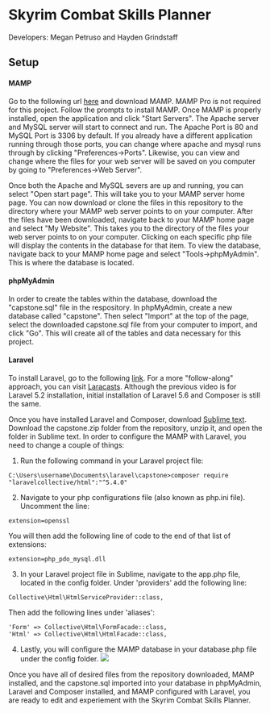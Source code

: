 # Skyrim Combat Skills Planner
Developers: Megan Petruso and Hayden Grindstaff


## Setup
#### MAMP
Go to the following url [here](https://www.mamp.info/en/) and download MAMP. MAMP Pro is not required for this project. Follow the prompts to install MAMP. Once MAMP is properly installed, open the application and click "Start Servers". The Apache server and MySQL server will start to connect and run. The Apache Port is 80 and MySQL Port is 3306 by default. If you already have a different application running through those ports, you can change where apache and mysql runs through by clicking "Preferences->Ports". Likewise, you can view and change where the files for your web server will be saved on you computer by going to "Preferences->Web Server".

Once both the Apache and MySQL severs are up and running, you can select "Open start page". This will take you to your MAMP server home page. You can now download or clone the files in this repository to the directory where your MAMP web server points to on your computer. After the files have been downloaded, navigate back to your MAMP home page and select "My Website". This takes you to the directory of the files your web server points to on your computer. Clicking on each specific php file will display the contents in the database for that item. To view the database, navigate back to your MAMP home page and select "Tools->phpMyAdmin". This is where the database is located.


#### phpMyAdmin
In order to create the tables within the database, download the "capstone.sql" file in the respository. In phpMyAdmin, create a new database called "capstone". Then select "Import" at the top of the page, select the downloaded capstone.sql file from your computer to import, and click "Go". This will create all of the tables and data necessary for this project.


#### Laravel
To install Laravel, go to the following [link](https://laravel.com/docs/5.6/installation). For a more "follow-along" approach, you can visit [Laracasts](https://laracasts.com/series/laravel-5-from-scratch/episodes/1). Although the previous video is for Laravel 5.2 installation, initial installation of Laravel 5.6 and Composer is still the same. 

Once you have installed Laravel and Composer, download [Sublime text](https://www.sublimetext.com/). Download the capstone.zip folder from the repository, unzip it, and open the folder in Sublime text. In order to configure the MAMP with Laravel, you need to change a couple of things:

1. Run the following command in your Laravel project file:
  ```
  C:\Users\username\Documents\laravel\capstone>composer require "laravelcollective/html":"^5.4.0"
  ```
2. Navigate to your php configurations file (also known as php.ini file). Uncomment the line:
  ```
  extension=openssl
  ```
  You will then add the following line of code to the end of that list of extensions:
  ```
  extension=php_pdo_mysql.dll
  ```
3.  In your Laravel project file in Sublime, navigate to the app.php file, located in the config folder. Under 'providers' add the following line:
  ```
  Collective\Html\HtmlServiceProvider::class,
  ```
  Then add the following lines under 'aliases':
  ```
  'Form' => Collective\Html\FormFacade::class,
  'Html' => Collective\Html\HtmlFacade::class,
  ```
4. Lastly, you will configure the MAMP database in your database.php file under the config folder.
![](https://www.google.com/search?q=doge&rlz=1C1GCEA_enUS771US771&source=lnms&tbm=isch&sa=X&ved=0ahUKEwintp2q1snZAhXxzVkKHVppDCsQ_AUICigB&biw=1366&bih=637#)

Once you have all of desired files from the repository downloaded, MAMP installed, and the capstone.sql imported into your database in phpMyAdmin, Laravel and Composer installed, and MAMP configured with Laravel, you are ready to edit and experiement with the Skyrim Combat Skills Planner.

